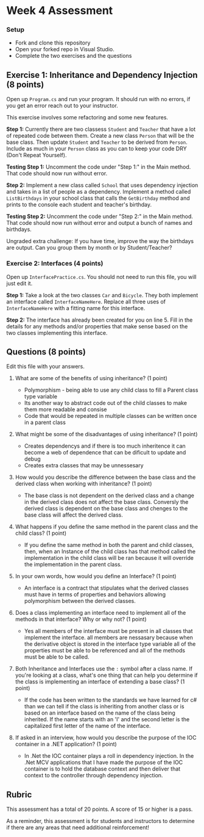 ﻿# Week 4 Assessment

### Setup
* Fork and clone this repository
* Open your forked repo in Visual Studio.
* Complete the two exercises and the questions

## Exercise 1: Inheritance and Dependency Injection (8 points)

Open up `Program.cs` and run your program. It should run with no errors, if you get an error reach out to your instructor.

This exercise involves some refactoring and some new features.

**Step 1:** Currently there are two classess `Student` and `Teacher` that have a lot of repeated code between them. Create a new class `Person` that will be the base class. Then update `Student` and `Teacher` to be derived from `Person`. Include as much in your `Person` class as you can to keep your code DRY (Don't Repeat Yourself). 

**Testing Step 1:** Uncomment the code under "Step 1:" in the Main method. That code should now run without error.

**Step 2:** Implement a new class called `School` that uses dependency injection and takes in a list of people as a dependency. Implement a method called `ListBirthdays` in your school class that calls the `GetBirthday` method and prints to the console each student and teacher's birthday.

**Testing Step 2:** Uncomment the code under "Step 2:" in the Main method. That code should now run without error and output a bunch of names and birthdays.

Ungraded extra challenge: If you have time, improve the way the birthdays are output. Can you group them by month or by Student/Teacher?

### Exercise 2: Interfaces (4 points)
Open up `InterfacePractice.cs`. You should not need to run this file, you will just edit it.

**Step 1:** Take a look at the two classes `Car` and `Bicycle`. They both implement an interface called `InterfaceNameHere`. Replace all three uses of `InterfaceNameHere` with a fitting name for this interface.

**Step 2:** The interface has already been created for you on line 5. Fill in the details for any methods and/or properties that make sense based on the two classes implementing this interface.

## Questions (8 points)

Edit this file with your answers.

1. What are some of the benefits of using inheritance? (1 point)
    * Polymorphism - being able to use any child class to fill a Parent class type variable
	* Its another way to abstract code out of the child classes to make them more readable and consise
	* Code that would be repeated in multiple classes can be written once in a parent class
2. What might be some of the disadvantages of using inheritance? (1 point)
    * Creates dependencys and if there is too much inheritence it can become a web of dependence that can be dificult to update and debug
	* Creates extra classes that may be unnessesary 

3. How would you describe the difference between the base class and the derived class when working with inheritance? (1 point)
	* The base class is not dependent on the derived class and a change in the derived class does not affect the base class. Conversly the derived class is dependent on the base class and chenges to the base class will affect the derived class.

4.  What happens if you define the same method in the parent class and the child class? (1 point)
	* If you define the same method in both the parent and child classes, then, when an Instance of the child class has that method called the implementation in the child class will be ran because it will override the implementation in the parent class.

5. In your own words, how would you define an Interface? (1 point)
    * An interface is a contract that stipulates what the derived classes must have in terms of properties and behaviors allowing polymorphism between the derived classes.

6. Does a class implementing an interface need to implement all of the methods in that interface? Why or why not? (1 point)
    * Yes all members of the interface must be present in all classes that implement the interface. all members are nessasary because when the derivative object is stored in the interface type variable all of the properties must be able to be referenced and all of the methods must be able to be called.

7. Both Inheritance and Interfaces use the `:` symbol after a class name. If you're looking at a class, what's one thing that can help you determine if the class is implementing an interface of extending a base class? (1 point)
	* If the code has been written to the standards we have learned for c# than we can tell if the class is inheriting from another class or is based on an interface based on the name of the class being inherited. If the name starts with an 'I' and the second letter is the capitalized first letter of the name of the interface.

8. If asked in an interview, how would you describe the purpose of the IOC container in a .NET application? (1 point)
	* In .Net the IOC container plays a roll in dependency injection. In the .Net MCV applications that I have made the purpose of the IOC container is to hold the database context and then deliver that context to the controller through dependency injection.  


## Rubric

This assessment has a total of 20 points.  A score of 15 or higher is a pass.

As a reminder, this assessment is for students and instructors to determine if there are any areas that need additional reinforcement!
